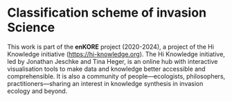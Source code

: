 # Classification scheme of invasion Science

This work is part of the **enKORE** project (2020-2024), a project of the Hi Knowledge initiative (https://hi-knowledge.org).
The Hi Knowledge initiative, led by Jonathan Jeschke and Tina Heger, is an online hub with interactive visualisation tools to make data and knowledge better accessible and comprehensible. 
It is also a community of people—ecologists, philosophers, practitioners—sharing an interest in knowledge synthesis in invasion ecology and beyond.

